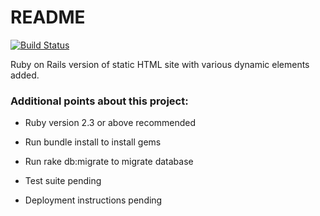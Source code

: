 # README

[![Build Status](http://ec2-34-205-152-173.compute-1.amazonaws.com/job/roman_site_build/badge/icon)](http://ec2-34-205-152-173.compute-1.amazonaws.com/job/roman_site_build)

Ruby on Rails version of static HTML site with various dynamic elements added.

### Additional points about this project:

* Ruby version 2.3 or above recommended

* Run bundle install to install gems

* Run rake db:migrate to migrate database

* Test suite pending

* Deployment instructions pending


